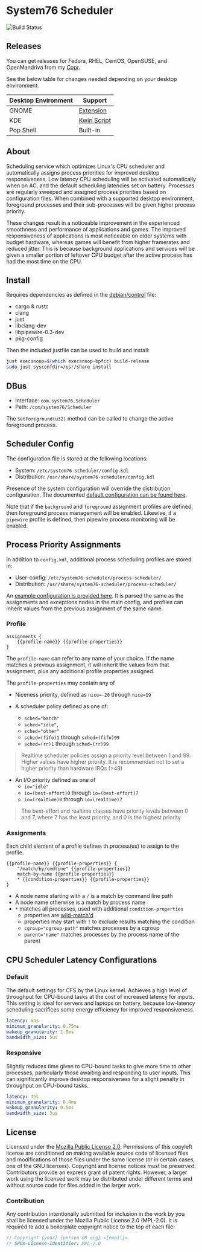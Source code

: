 # System76 Scheduler
![Build Status](https://copr.fedorainfracloud.org/coprs/kylegospo/system76-scheduler/package/system76-scheduler/status_image/last_build.png?)

## Releases

You can get releases for Fedora, RHEL, CentOS, OpenSUSE, and OpenMandriva from my [Copr](https://copr.fedorainfracloud.org/coprs/kylegospo/system76-scheduler/).

See the below table for changes needed depending on your desktop environment.

| Desktop Environment | Support                                                                      |
|---------------------|------------------------------------------------------------------------------|
| GNOME               | [Extension](https://extensions.gnome.org/extension/4854/system76-scheduler/) |
| KDE                 | [Kwin Script](https://store.kde.org/p/1789957)                               |
| Pop Shell           | Built-in                                                                     |

## About

Scheduling service which optimizes Linux's CPU scheduler and automatically assigns process priorities for improved desktop responsiveness. Low latency CPU scheduling will be activated automatically when on AC, and the default scheduling latencies set on battery. Processes are regularly sweeped and assigned process priorities based on configuration files. When combined with a supported desktop environment, foreground processes and their sub-processes will be given higher process priority.

These changes result in a noticeable improvement in the experienced smoothness and performance of applications and games. The improved responsiveness of applications is most noticeable on older systems with budget hardware, whereas games will benefit from higher framerates and reduced jitter. This is because background applications and services will be given a smaller portion of leftover CPU budget after the active process has had the most time on the CPU.

## Install

Requires dependencies as defined in the [debian/control](./debian/control) file:

- cargo & rustc
- clang
- just
- libclang-dev
- libpipewire-0.3-dev
- pkg-config

Then the included justfile can be used to build and install:

```sh
just execsnoop=$(which execsnoop-bpfcc) build-release
sudo just sysconfdir=/usr/share install
```

## DBus

- Interface: `com.system76.Scheduler`
- Path: `/com/system76/Scheduler`

The `SetForeground(u32)` method can be called to change the active foreground process.

## Scheduler Config

The configuration file is stored at the following locations:

- System: `/etc/system76-scheduler/config.kdl`
- Distribution: `/usr/share/system76-scheduler/config.kdl`

Presence of the system configuration will override the distribution configuration. The documented [default configuration can be found here](./data/config.kdl).

Note that if the `background` and `foreground` assignment profiles are defined, then foreground process management will be enabled. Likewise, if a `pipewire` profile is defined, then pipewire process monitoring will be enabled.

## Process Priority Assignments

In addition to `config.kdl`, additional process scheduling profiles are stored in:

- User-config: `/etc/system76-scheduler/process-scheduler/`
- Distribution: `/usr/share/system76-scheduler/process-scheduler/`

An [example configuration is provided here](./data/pop-os.kdl). It is parsed the same as the assignments and exceptions nodes in the main config, and profiles can inherit values from the previous assignment of the same name.

### Profile

```
assignments {
    {{profile-name}} {{profile-properties}}
}
```

The `profile-name` can refer to any name of your choice. If the name matches a previous assignment, it will inherit the values from that assignment, plus any additional profile properties assigned.

The `profile-properties` may contain any of

- Niceness priority, defined as `nice=-20` through `nice=19`

- A scheduler policy defined as one of:
    - `sched="batch"`
    - `sched="idle"`,
    - `sched="other"`
    - `sched=(fifo)1` through `sched=(fifo)99`
    - `sched=(rr)1` through `sched=(rr)99`

> Realtime scheduler policies assign a priority level between 1 and 99. Higher values have higher priority. It is recommended not to set a higher priority than hardware IRQs (>49)

- An I/O priority defined as one of
    - `io="idle"`
    - `io=(best-effort)0` through `io=(best-effort)7`
    - `io=(realtime)0` through `io=(realtime)7`

> The best-effort and realtime classes have priority levels between 0 and 7, where 7 has the least priority, and 0 is the highest priority

### Assignments

Each child element of a profile defines th process(es) to assign to the profile.

```kdl
{{profile-name}} {{profile-properties}} {
    "/match/by/cmdline" {{profile-properties}}
    match-by-name {{profile-properties}}
    * {{condition-properties}} {{profile-properties}}
}
```

- A node name starting with a `/` is a match by command line path
- A node name otherwise is a match by process name
- `*` matches all processes, used with additional `condition-properties`
    - properties are [wild-match'd](https://github.com/becheran/wildmatch)
    - properties may start with `!` to exclude results matching the condition
    - `cgroup="cgroup-path"` matches processes by a cgroup
    - `parent="name"` matches processes by the process name of the parent


## CPU Scheduler Latency Configurations

### Default

The default settings for CFS by the Linux kernel. Achieves a high level of throughput for CPU-bound tasks at the cost of increased latency for inputs. This setting is ideal for servers and laptops on battery, because low-latency scheduling sacrifices some energy efficiency for improved responsiveness.

```yaml
latency: 6ns
minimum_granularity: 0.75ms
wakeup_granularity: 1.0ms
bandwidth_size: 5us
```

### Responsive

Slightly reduces time given to CPU-bound tasks to give more time to other processes, particularly those awaiting and responding to user inputs. This can significantly improve desktop responsiveness for a slight penalty in throughput on CPU-bound tasks.

```yaml
latency: 4ns
minimum_granularity: 0.4ms
wakeup_granularity: 0.5ms
bandwidth_size: 3us
```

## License

Licensed under the [Mozilla Public License 2.0](https://choosealicense.com/licenses/mpl-2.0/). Permissions of this copyleft license are conditioned on making available source code of licensed files and modifications of those files under the same license (or in certain cases, one of the GNU licenses). Copyright and license notices must be preserved. Contributors provide an express grant of patent rights. However, a larger work using the licensed work may be distributed under different terms and without source code for files added in the larger work.

### Contribution

Any contribution intentionally submitted for inclusion in the work by you shall be licensed under the Mozilla Public License 2.0 (MPL-2.0). It is required to add a boilerplate copyright notice to the top of each file:

```rs
// Copyright {year} {person OR org} <{email}>
// SPDX-License-Identifier: MPL-2.0
```
